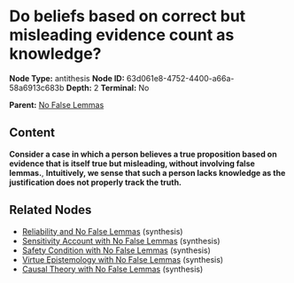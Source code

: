 # Do beliefs based on correct but misleading evidence count as knowledge?

**Node Type:** antithesis
**Node ID:** 63d061e8-4752-4400-a66a-58a6913c683b
**Depth:** 2
**Terminal:** No

**Parent:** [No False Lemmas](no-false-lemmas.md)

## Content

**Consider a case in which a person believes a true proposition based on evidence that is itself true but misleading, without involving false lemmas.**, **Intuitively, we sense that such a person lacks knowledge as the justification does not properly track the truth.**

## Related Nodes

- [Reliability and No False Lemmas](reliability-and-no-false-lemmas.md) (synthesis)
- [Sensitivity Account with No False Lemmas](sensitivity-account-with-no-false-lemmas.md) (synthesis)
- [Safety Condition with No False Lemmas](safety-condition-with-no-false-lemmas.md) (synthesis)
- [Virtue Epistemology with No False Lemmas](virtue-epistemology-with-no-false-lemmas.md) (synthesis)
- [Causal Theory with No False Lemmas](causal-theory-with-no-false-lemmas.md) (synthesis)
